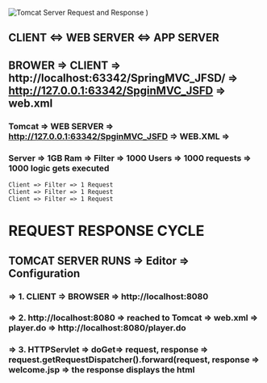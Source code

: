 ![Tomcat Server Request and Response](/assets/Capture.PNG)
)

## CLIENT <=> WEB SERVER <=> APP SERVER


## BROWER => CLIENT => http://localhost:63342/SpringMVC_JFSD/ => http://127.0.0.1:63342/SpginMVC_JSFD => web.xml

### Tomcat => WEB SERVER => http://127.0.0.1:63342/SpginMVC_JSFD => WEB.XML =>
### Server => 1GB Ram => Filter => 1000 Users => 1000 requests => 1000 logic gets executed
```
Client => Filter => 1 Request
Client => Filter => 1 Request
Client => Filter => 1 Request
```


# REQUEST RESPONSE CYCLE

## TOMCAT SERVER RUNS => Editor => Configuration

### => 1. CLIENT => BROWSER => http://localhost:8080
### => 2. http://localhost:8080  => reached to Tomcat => web.xml => <welcome>player.do</welcome> => http://localhost:8080/player.do
### => 3. HTTPServlet => doGet=> request, response => request.getRequestDispatcher().forward(request, response => welcome.jsp => the response displays the html
